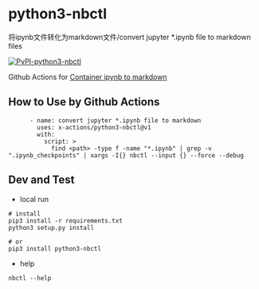 # python3-nbctl

将ipynb文件转化为markdown文件/convert jupyter *.ipynb file to markdown files

[![PyPI-python3-nbctl](https://img.shields.io/pypi/v/python3-nbctl.svg?maxAge=3600)](https://pypi.org/project/python3-nbctl/)

Github Actions for [Container ipynb to markdown](https://github.com/marketplace/actions/nbctl)

## How to Use by Github Actions

```
      - name: convert jupyter *.ipynb file to markdown
        uses: x-actions/python3-nbctl@v1
        with:
          script: >
            find <path> -type f -name "*.ipynb" | grep -v ".ipynb_checkpoints" | xargs -I{} nbctl --input {} --force --debug
```

## Dev and Test

- local run

```
# install
pip3 install -r requirements.txt
python3 setup.py install

# or
pip3 install python3-nbctl
```

- help

```
nbctl --help
```
